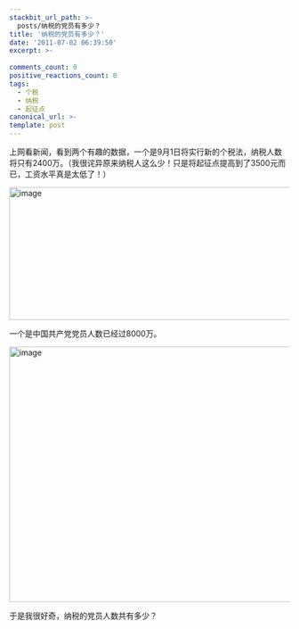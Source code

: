 ```yaml
---
stackbit_url_path: >-
  posts/纳税的党员有多少？
title: '纳税的党员有多少？'
date: '2011-07-02 06:39:50'
excerpt: >-
  
comments_count: 0
positive_reactions_count: 0
tags: 
  - 个税
  - 纳税
  - 起征点
canonical_url: >-
template: post
---
```

<p>上网看新闻，看到两个有趣的数据，一个是9月1日将实行新的个税法，纳税人数将只有2400万。（我很诧异原来纳税人这么少！只是将起征点提高到了3500元而已，工资水平真是太低了！）</p>  <p><a href="http://www.zizhujy.com/BlogEngine/BlogEngine/BlogEngine.NET/image.axd?picture=image_23.png"><img style="border-right-width: 0px; display: inline; border-top-width: 0px; border-bottom-width: 0px; border-left-width: 0px" title="image" border="0" alt="image" src="http://www.zizhujy.com/BlogEngine/BlogEngine/BlogEngine.NET/image.axd?picture=image_thumb_23.png" width="622" height="238" /></a> </p>  <p>一个是中国共产党党员人数已经过8000万。</p>  <p></p>  <p></p>  <p><a href="http://www.zizhujy.com/BlogEngine/BlogEngine/BlogEngine.NET/image.axd?picture=image_24.png"><img style="border-right-width: 0px; display: inline; border-top-width: 0px; border-bottom-width: 0px; border-left-width: 0px" title="image" border="0" alt="image" src="http://www.zizhujy.com/BlogEngine/BlogEngine/BlogEngine.NET/image.axd?picture=image_thumb_24.png" width="623" height="458" /></a> </p>  <p>于是我很好奇，纳税的党员人数共有多少？</p>